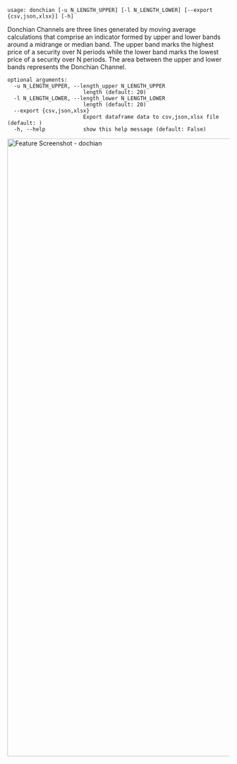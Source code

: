 ```
usage: donchian [-u N_LENGTH_UPPER] [-l N_LENGTH_LOWER] [--export {csv,json,xlsx}] [-h]
```

Donchian Channels are three lines generated by moving average calculations that comprise an indicator formed by upper and lower bands around a midrange or median band. The upper band marks the highest price of a security over N periods while the lower band marks the lowest price of a security over N periods. The area between the upper and lower bands represents the Donchian Channel.

```
optional arguments:
  -u N_LENGTH_UPPER, --length_upper N_LENGTH_UPPER
                        length (default: 20)
  -l N_LENGTH_LOWER, --length_lower N_LENGTH_LOWER
                        length (default: 20)
  --export {csv,json,xlsx}
                        Export dataframe data to csv,json,xlsx file (default: )
  -h, --help            show this help message (default: False)
```
<img width="1400" alt="Feature Screenshot - dochian" src="https://user-images.githubusercontent.com/85772166/144015470-39b7865f-e341-4ac7-9c92-6a97a04c0394.png">
